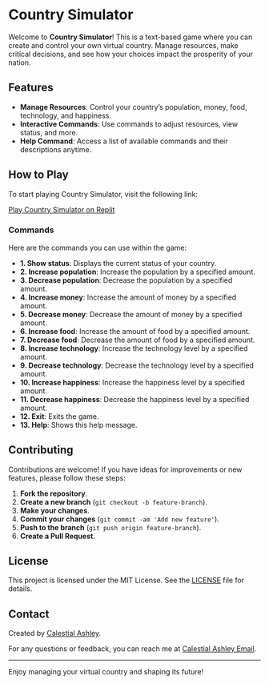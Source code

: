# Country Simulator

Welcome to **Country Simulator**! This is a text-based game where you can create and control your own virtual country. Manage resources, make critical decisions, and see how your choices impact the prosperity of your nation.

## Features

- **Manage Resources**: Control your country’s population, money, food, technology, and happiness.
- **Interactive Commands**: Use commands to adjust resources, view status, and more.
- **Help Command**: Access a list of available commands and their descriptions anytime.

## How to Play

To start playing Country Simulator, visit the following link:

[Play Country Simulator on Replit](https://replit.com/@calestialashley/Country-Simulation?s=app)

### Commands

Here are the commands you can use within the game:

- **1. Show status**: Displays the current status of your country.
- **2. Increase population**: Increase the population by a specified amount.
- **3. Decrease population**: Decrease the population by a specified amount.
- **4. Increase money**: Increase the amount of money by a specified amount.
- **5. Decrease money**: Decrease the amount of money by a specified amount.
- **6. Increase food**: Increase the amount of food by a specified amount.
- **7. Decrease food**: Decrease the amount of food by a specified amount.
- **8. Increase technology**: Increase the technology level by a specified amount.
- **9. Decrease technology**: Decrease the technology level by a specified amount.
- **10. Increase happiness**: Increase the happiness level by a specified amount.
- **11. Decrease happiness**: Decrease the happiness level by a specified amount.
- **12. Exit**: Exits the game.
- **13. Help**: Shows this help message.

## Contributing

Contributions are welcome! If you have ideas for improvements or new features, please follow these steps:

1. **Fork the repository**.
2. **Create a new branch** (`git checkout -b feature-branch`).
3. **Make your changes**.
4. **Commit your changes** (`git commit -am 'Add new feature'`).
5. **Push to the branch** (`git push origin feature-branch`).
6. **Create a Pull Request**.

## License

This project is licensed under the MIT License. See the [LICENSE](LICENSE) file for details.

## Contact

Created by [Calestial Ashley](https://github.com/CalestialAshley35).

For any questions or feedback, you can reach me at [Calestial Ashley Email](mailto:calestialashley@gmail.com).

---

Enjoy managing your virtual country and shaping its future!
